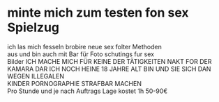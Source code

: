 <!DOCTYPE HTML>
<h1> minte mich zum testen fon sex Spielzug </h1>
<a> ich las mich fesseln brobire neue sex folter Methoden  <br>
 aus und bin auch mit Bar für Foto schutings fur sex <br>
 Bilder ICH MACHE MICH FÜR KEINE DER TÄTIGKEITEN NAKT FOR DER <br>
 KAMARA DAR ICH NOCH HEINE 18 JAHRE ALT BIN UND SIE SICH DAN WEGEN ILLEGALEN  <br>
 KINDER PORNOGRAPHIE STRAFBAR MACHEN  <br>
 Pro Stunde und je nach Auftrags Lage kostet 1h 50-90€<br>
 </a>
 </HTML>
